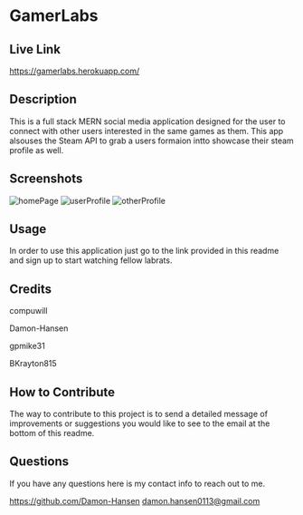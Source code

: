 # GamerLabs

## Live Link
https://gamerlabs.herokuapp.com/

## Description

This is a full stack MERN social media application designed for the user to connect with other users interested in the same games as them. This app alsouses the Steam API to grab a users formaion  intto showcase their steam profile as well.

## Screenshots
![homePage](https://user-images.githubusercontent.com/95259338/171450569-d73cce34-af4b-430d-b59b-8bf509973df3.PNG)
![userProfile](https://user-images.githubusercontent.com/95259338/171450581-4e9a5b4e-0b41-4704-82f5-df301a92990b.PNG)
![otherProfile](https://user-images.githubusercontent.com/95259338/171450591-efe9749b-0f88-4ee1-8fb0-e2282e4d8728.PNG)

## Usage

In order to use this application just go to the link provided in this readme and sign up to start watching fellow labrats.

## Credits

compuwill

Damon-Hansen

gpmike31

BKrayton815

## How to Contribute

The way to contribute to this project is to send a detailed message of improvements or suggestions you would like to see to the email at the bottom of this readme.


## Questions

If you have any questions here is my contact info to reach out to me.

https://github.com/Damon-Hansen
damon.hansen0113@gmail.com